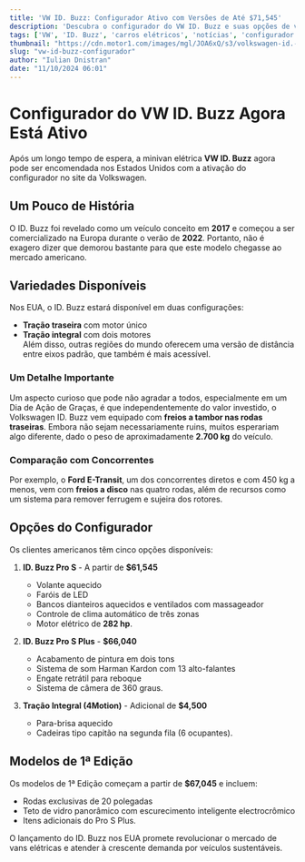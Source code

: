 ```yaml
---
title: 'VW ID. Buzz: Configurador Ativo com Versões de Até $71,545'
description: 'Descubra o configurador do VW ID. Buzz e suas opções de versiones no EUA!'
tags: ['VW', 'ID. Buzz', 'carros elétricos', 'notícias', 'configurador']
thumbnail: "https://cdn.motor1.com/images/mgl/JOA6xQ/s3/volkswagen-id.-buzz-configurator-goes-live-in-the-u.s..jpg"
slug: "vw-id-buzz-configurador"
author: "Iulian Dnistran"
date: "11/10/2024 06:01"
---
```


# Configurador do VW ID. Buzz Agora Está Ativo

Após um longo tempo de espera, a minivan elétrica **VW ID. Buzz** agora pode ser encomendada nos Estados Unidos com a ativação do configurador no site da Volkswagen.

## Um Pouco de História
O ID. Buzz foi revelado como um veículo conceito em **2017** e começou a ser comercializado na Europa durante o verão de **2022**. Portanto, não é exagero dizer que demorou bastante para que este modelo chegasse ao mercado americano. 

## Variedades Disponíveis
Nos EUA, o ID. Buzz estará disponível em duas configurações:
- **Tração traseira** com motor único
- **Tração integral** com dois motores  
Além disso, outras regiões do mundo oferecem uma versão de distância entre eixos padrão, que também é mais acessível.

### Um Detalhe Importante
Um aspecto curioso que pode não agradar a todos, especialmente em um Dia de Ação de Graças, é que independentemente do valor investido, o Volkswagen ID. Buzz vem equipado com **freios a tambor nas rodas traseiras**. Embora não sejam necessariamente ruins, muitos esperariam algo diferente, dado o peso de aproximadamente **2.700 kg** do veículo.

### Comparação com Concorrentes
Por exemplo, o **Ford E-Transit**, um dos concorrentes diretos e com 450 kg a menos, vem com **freios a disco** nas quatro rodas, além de recursos como um sistema para remover ferrugem e sujeira dos rotores.

## Opções do Configurador
Os clientes americanos têm cinco opções disponíveis:

1. **ID. Buzz Pro S** - A partir de **$61,545**  
   - Volante aquecido  
   - Faróis de LED  
   - Bancos dianteiros aquecidos e ventilados com massageador  
   - Controle de clima automático de três zonas  
   - Motor elétrico de **282 hp**.

2. **ID. Buzz Pro S Plus** - **$66,040**  
   - Acabamento de pintura em dois tons  
   - Sistema de som Harman Kardon com 13 alto-falantes  
   - Engate retrátil para reboque  
   - Sistema de câmera de 360 graus.

3. **Tração Integral (4Motion)** - Adicional de **$4,500**  
   - Para-brisa aquecido  
   - Cadeiras tipo capitão na segunda fila (6 ocupantes).

## Modelos de 1ª Edição
Os modelos de 1ª Edição começam a partir de **$67,045** e incluem:
- Rodas exclusivas de 20 polegadas  
- Teto de vidro panorâmico com escurecimento inteligente electrocrômico  
- Itens adicionais do Pro S Plus.

O lançamento do ID. Buzz nos EUA promete revolucionar o mercado de vans elétricas e atender à crescente demanda por veículos sustentáveis.